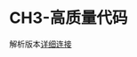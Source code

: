 # CH3-高质量代码

解析版本[详细连接](https://github.com/JiangWeixian/JS-Books/tree/master/sword2offer/CH3-%E9%AB%98%E8%B4%A8%E9%87%8F%E4%BB%A3%E7%A0%81)
